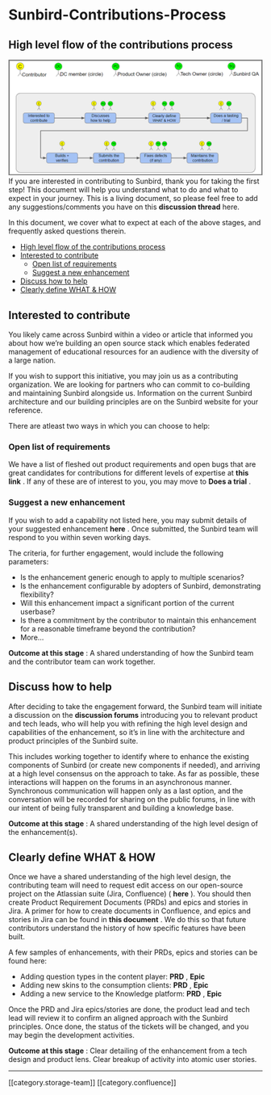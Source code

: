 # Sunbird-Contributions-Process

## High level flow of the contributions process

![](../../../../.gitbook/assets/image-20210115-115446.png)If you are interested in contributing to Sunbird, thank you for taking the first step! This document will help you understand what to do and what to expect in your journey. This is a living document, so please feel free to add any suggestions/comments you have on this **discussion thread** here.

In this document, we cover what to expect at each of the above stages, and frequently asked questions therein.

* [High level flow of the contributions process](sunbird-contributions-process.md#high-level-flow-of-the-contributions-process)
* [Interested to contribute](sunbird-contributions-process.md#interested-to-contribute)
  * [Open list of requirements](sunbird-contributions-process.md#open-list-of-requirements)
  * [Suggest a new enhancement](sunbird-contributions-process.md#suggest-a-new-enhancement)
* [Discuss how to help](sunbird-contributions-process.md#discuss-how-to-help)
* [Clearly define WHAT & HOW](sunbird-contributions-process.md#clearly-define-what-&-how)

## Interested to contribute

You likely came across Sunbird within a video or article that informed you about how we’re building an open source stack which enables federated management of educational resources for an audience with the diversity of a large nation.

If you wish to support this initiative, you may join us as a contributing organization. We are looking for partners who can commit to co-building and maintaining Sunbird alongside us. Information on the current Sunbird architecture and our building principles are on the Sunbird website for your reference.

There are atleast two ways in which you can choose to help:

### Open list of requirements

We have a list of fleshed out product requirements and open bugs that are great candidates for contributions for different levels of expertise at **this link** . If any of these are of interest to you, you may move to **Does a trial** .

### Suggest a new enhancement

If you wish to add a capability not listed here, you may submit details of your suggested enhancement **here** . Once submitted, the Sunbird team will respond to you within seven working days.

The criteria, for further engagement, would include the following parameters:

* Is the enhancement generic enough to apply to multiple scenarios?
* Is the enhancement configurable by adopters of Sunbird, demonstrating flexibility?
* Will this enhancement impact a significant portion of the current userbase?
* Is there a commitment by the contributor to maintain this enhancement for a reasonable timeframe beyond the contribution?
* More…

**Outcome at this stage** : A shared understanding of how the Sunbird team and the contributor team can work together.

## Discuss how to help

After deciding to take the engagement forward, the Sunbird team will initiate a discussion on the **discussion forums** introducing you to relevant product and tech leads, who will help you with refining the high level design and capabilities of the enhancement, so it’s in line with the architecture and product principles of the Sunbird suite.

This includes working together to identify where to enhance the existing components of Sunbird (or create new components if needed), and arriving at a high level consensus on the approach to take. As far as possible, these interactions will happen on the forums in an asynchronous manner. Synchronous communication will happen only as a last option, and the conversation will be recorded for sharing on the public forums, in line with our intent of being fully transparent and building a knowledge base.

**Outcome at this stage** : A shared understanding of the high level design of the enhancement(s).

## Clearly define WHAT & HOW

Once we have a shared understanding of the high level design, the contributing team will need to request edit access on our open-source project on the Atlassian suite (Jira, Confluence) ( **here** ). You should then create Product Requirement Documents (PRDs) and epics and stories in Jira. A primer for how to create documents in Confluence, and epics and stories in Jira can be found in **this document** . We do this so that future contributors understand the history of how specific features have been built.

A few samples of enhancements, with their PRDs, epics and stories can be found here:

* Adding question types in the content player: **PRD** , **Epic**
* Adding new skins to the consumption clients: **PRD** , **Epic**
* Adding a new service to the Knowledge platform: **PRD** , **Epic**

Once the PRD and Jira epics/stories are done, the product lead and tech lead will review it to confirm an aligned approach with the Sunbird principles. Once done, the status of the tickets will be changed, and you may begin the development activities.

**Outcome at this stage** : Clear detailing of the enhancement from a tech design and product lens. Clear breakup of activity into atomic user stories.

***

\[\[category.storage-team]] \[\[category.confluence]]
